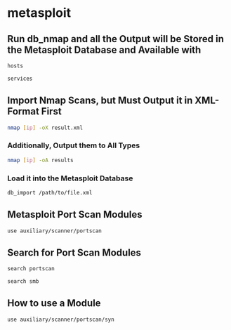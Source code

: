 # metasploit

## Run db\_nmap and all the Output will be Stored in the Metasploit Database and Available with

```bash
hosts
```

```bash
services
```

## Import Nmap Scans, but Must Output it in XML-Format First

```bash
nmap [ip] -oX result.xml
```

### Additionally, Output them to All Types

```bash
nmap [ip] -oA results
```

### Load it into the Metasploit Database

```bash
db_import /path/to/file.xml
```

## Metasploit Port Scan Modules

```bash
use auxiliary/scanner/portscan
```

## Search for Port Scan Modules

```bash
search portscan
```

```bash
search smb
```

## How to use a Module

```bash
use auxiliary/scanner/portscan/syn
```
